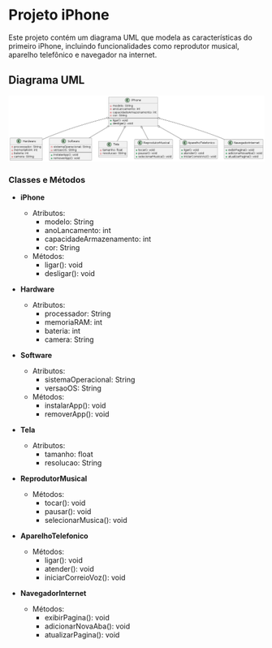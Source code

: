 # Projeto iPhone

Este projeto contém um diagrama UML que modela as características do primeiro iPhone, incluindo funcionalidades como reprodutor musical, aparelho telefônico e navegador na internet.

## Diagrama UML

![Diagrama UML do iPhone](./UML-iPhone.png)

### Classes e Métodos

- **iPhone**
  - Atributos:
    - modelo: String
    - anoLancamento: int
    - capacidadeArmazenamento: int
    - cor: String
  - Métodos:
    - ligar(): void
    - desligar(): void

- **Hardware**
  - Atributos:
    - processador: String
    - memoriaRAM: int
    - bateria: int
    - camera: String

- **Software**
  - Atributos:
    - sistemaOperacional: String
    - versaoOS: String
  - Métodos:
    - instalarApp(): void
    - removerApp(): void

- **Tela**
  - Atributos:
    - tamanho: float
    - resolucao: String

- **ReprodutorMusical**
  - Métodos:
    - tocar(): void
    - pausar(): void
    - selecionarMusica(): void

- **AparelhoTelefonico**
  - Métodos:
    - ligar(): void
    - atender(): void
    - iniciarCorreioVoz(): void

- **NavegadorInternet**
  - Métodos:
    - exibirPagina(): void
    - adicionarNovaAba(): void
    - atualizarPagina(): void
